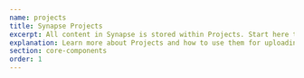 ```yaml
---
name: projects
title: Synapse Projects
excerpt: All content in Synapse is stored within Projects. Start here to set up your first Project.
explanation: Learn more about Projects and how to use them for uploading, downloading, and managing content, such as data files.
section: core-components
order: 1
---
```

